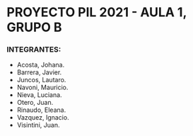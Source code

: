 # PROYECTO PIL 2021 - AULA 1, GRUPO B 

### INTEGRANTES:

- Acosta, Johana.
- Barrera, Javier.
- Juncos, Lautaro.
- Navoni, Mauricio.
- Nieva, Luciana.
- Otero, Juan.
- Rinaudo, Eleana.
- Vazquez, Ignacio.
- Visintini, Juan.
